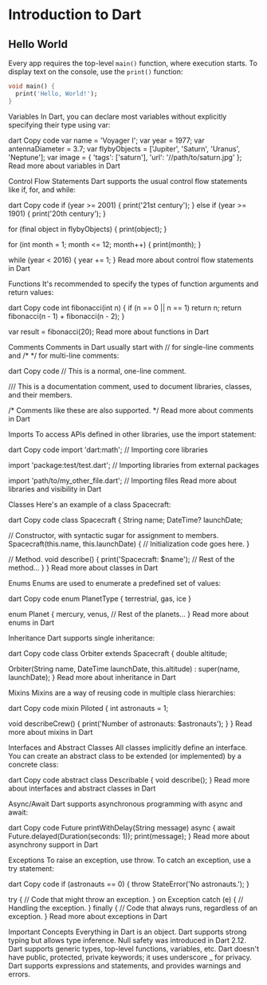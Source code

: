 # Introduction to Dart

## Hello World

Every app requires the top-level `main()` function, where execution starts. To display text on the console, use the `print()` function:

```dart
void main() {
  print('Hello, World!');
}
```


Variables
In Dart, you can declare most variables without explicitly specifying their type using var:

dart
Copy code
var name = 'Voyager I';
var year = 1977;
var antennaDiameter = 3.7;
var flybyObjects = ['Jupiter', 'Saturn', 'Uranus', 'Neptune'];
var image = {
  'tags': ['saturn'],
  'url': '//path/to/saturn.jpg'
};
Read more about variables in Dart

Control Flow Statements
Dart supports the usual control flow statements like if, for, and while:

dart
Copy code
if (year >= 2001) {
  print('21st century');
} else if (year >= 1901) {
  print('20th century');
}

for (final object in flybyObjects) {
  print(object);
}

for (int month = 1; month <= 12; month++) {
  print(month);
}

while (year < 2016) {
  year += 1;
}
Read more about control flow statements in Dart

Functions
It's recommended to specify the types of function arguments and return values:

dart
Copy code
int fibonacci(int n) {
  if (n == 0 || n == 1) return n;
  return fibonacci(n - 1) + fibonacci(n - 2);
}

var result = fibonacci(20);
Read more about functions in Dart

Comments
Comments in Dart usually start with // for single-line comments and /* */ for multi-line comments:

dart
Copy code
// This is a normal, one-line comment.

/// This is a documentation comment, used to document libraries, classes, and their members.

/* Comments like these are also supported. */
Read more about comments in Dart

Imports
To access APIs defined in other libraries, use the import statement:

dart
Copy code
import 'dart:math'; // Importing core libraries

import 'package:test/test.dart'; // Importing libraries from external packages

import 'path/to/my_other_file.dart'; // Importing files
Read more about libraries and visibility in Dart

Classes
Here's an example of a class Spacecraft:

dart
Copy code
class Spacecraft {
  String name;
  DateTime? launchDate;

  // Constructor, with syntactic sugar for assignment to members.
  Spacecraft(this.name, this.launchDate) {
    // Initialization code goes here.
  }

  // Method.
  void describe() {
    print('Spacecraft: $name');
    // Rest of the method...
  }
}
Read more about classes in Dart

Enums
Enums are used to enumerate a predefined set of values:

dart
Copy code
enum PlanetType { terrestrial, gas, ice }

enum Planet {
  mercury,
  venus,
  // Rest of the planets...
}
Read more about enums in Dart

Inheritance
Dart supports single inheritance:

dart
Copy code
class Orbiter extends Spacecraft {
  double altitude;

  Orbiter(String name, DateTime launchDate, this.altitude) : super(name, launchDate);
}
Read more about inheritance in Dart

Mixins
Mixins are a way of reusing code in multiple class hierarchies:

dart
Copy code
mixin Piloted {
  int astronauts = 1;

  void describeCrew() {
    print('Number of astronauts: $astronauts');
  }
}
Read more about mixins in Dart

Interfaces and Abstract Classes
All classes implicitly define an interface. You can create an abstract class to be extended (or implemented) by a concrete class:

dart
Copy code
abstract class Describable {
  void describe();
}
Read more about interfaces and abstract classes in Dart

Async/Await
Dart supports asynchronous programming with async and await:

dart
Copy code
Future<void> printWithDelay(String message) async {
  await Future.delayed(Duration(seconds: 1));
  print(message);
}
Read more about asynchrony support in Dart

Exceptions
To raise an exception, use throw. To catch an exception, use a try statement:

dart
Copy code
if (astronauts == 0) {
  throw StateError('No astronauts.');
}

try {
  // Code that might throw an exception.
} on Exception catch (e) {
  // Handling the exception.
} finally {
  // Code that always runs, regardless of an exception.
}
Read more about exceptions in Dart

Important Concepts
Everything in Dart is an object.
Dart supports strong typing but allows type inference.
Null safety was introduced in Dart 2.12.
Dart supports generic types, top-level functions, variables, etc.
Dart doesn't have public, protected, private keywords; it uses underscore _ for privacy.
Dart supports expressions and statements, and provides warnings and errors.
